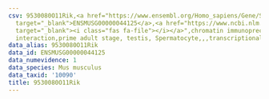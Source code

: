 ```yaml
---
csv: 9530080O11Rik,<a href="https://www.ensembl.org/Homo_sapiens/Gene/Summary?db=core;g=ENSMUSG00000044125"
  target="_blank">ENSMUSG00000044125</a>,<a href="https://www.ncbi.nlm.nih.gov/pubmed/25450459"
  target="_blank"><i class="fas fa-file"></i></a>",chromatin immunoprecipitation assay,direct
  interaction,prime adult stage, testis, Spermatocyte,,,transcriptional regulation,
data_alias: 9530080O11Rik
data_id: ENSMUSG00000044125
data_numevidence: 1
data_species: Mus musculus
data_taxid: '10090'
title: 9530080O11Rik
---
```

